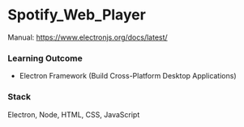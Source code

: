 # Spotify_Web_Player
Manual: https://www.electronjs.org/docs/latest/

### Learning Outcome
- Electron Framework (Build Cross-Platform Desktop Applications)

### Stack
Electron, Node, HTML, CSS, JavaScript
